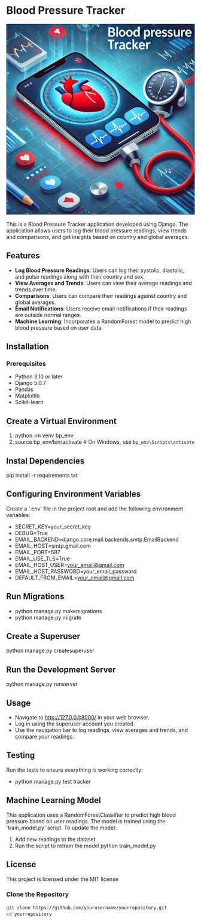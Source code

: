 
# Blood Pressure Tracker
![Blood Pressure Tracker](./images/Bp_tracker_1.png)

This is a Blood Pressure Tracker application developed using Django. The application allows users to log their blood pressure readings, view trends and comparisons, and get insights based on country and global averages.

## Features

- **Log Blood Pressure Readings**: Users can log their systolic, diastolic, and pulse readings along with their country and sex.
- **View Averages and Trends**: Users can view their average readings and trends over time.
- **Comparisons**: Users can compare their readings against country and global averages.
- **Email Notifications**: Users receive email notifications if their readings are outside normal ranges.
- **Machine Learning**: Incorporates a RandomForest model to predict high blood pressure based on user data.

## Installation

### Prerequisites

- Python 3.10 or later
- Django 5.0.7
- Pandas
- Matplotlib
- Scikit-learn

## Create a Virtual Environment
1. python -m venv bp_env
2. source bp_env/bin/activate  # On Windows, use `bp_env\Scripts\activate`

## Instal Dependencies
pip install -r requirements.txt

## Configuring Environment Variables
Create a '.env' file in the project root and add the following environment variables:
- SECRET_KEY=your_secret_key
- DEBUG=True
- EMAIL_BACKEND=django.core.mail.backends.smtp.EmailBackend
- EMAIL_HOST=smtp.gmail.com
- EMAIL_PORT=587
- EMAIL_USE_TLS=True
- EMAIL_HOST_USER=your_email@gmail.com
- EMAIL_HOST_PASSWORD=your_email_password
- DEFAULT_FROM_EMAIL=your_email@gmail.com

## Run Migrations
- python manage.py makemigrations
- python manage.py migrate

## Create a Superuser
python manage.py createsuperuser

## Run the Development Server
python manage.py runserver

## Usage
- Navigate to http://127.0.0.1:8000/ in your web browser.
- Log in using the superuser account you created.
- Use the navigation bar to log readings, view averages and trends, and compare your readings.

## Testing
Run the tests to ensure everything is working correctly:
- python manage.py test tracker

## Machine Learning Model
This application uses a RandomForestClassifier to predict high blood pressure based on user readings. The model is trained using the 'train_model.py' script.
To update the model:
1. Add new readings to the dataset
2. Run the script to retrain the model
python train_model.py

## License
This project is licensed under the MIT license



### Clone the Repository

```bash
git clone https://github.com/yourusername/yourrepository.git
cd yourrepository
 

